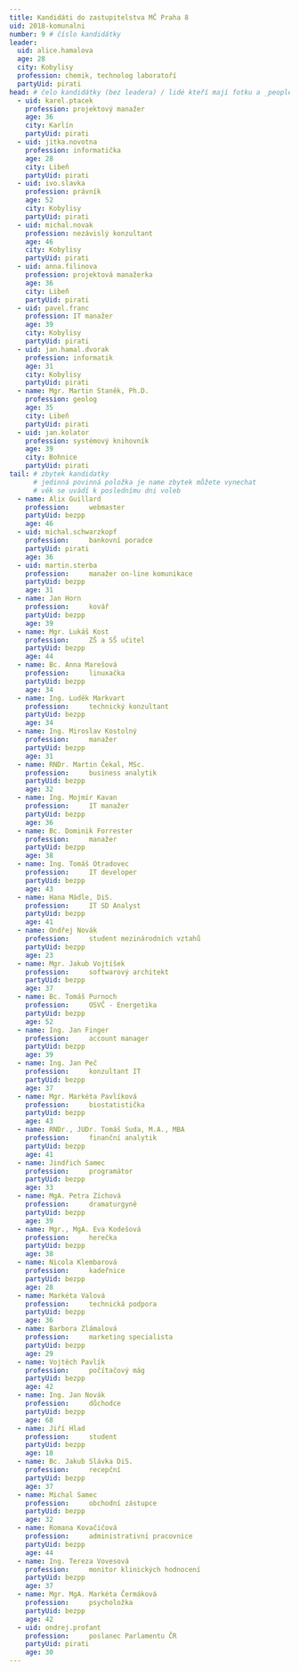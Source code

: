 ```yaml
---
title: Kandidáti do zastupitelstva MČ Praha 8
uid: 2018-komunalni
number: 9 # číslo kandidátky
leader:
  uid: alice.hamalova
  age: 28
  city: Kobylisy
  profession: chemik, technolog laboratoří
  partyUid: pirati
head: # čelo kandidátky (bez leadera) / lidé kteří mají fotku a _people/jmeno.md
  - uid: karel.ptacek
    profession: projektový manažer
    age: 36
    city: Karlín
    partyUid: pirati
  - uid: jitka.novotna
    profession: informatička
    age: 28
    city: Libeň
    partyUid: pirati
  - uid: ivo.slavka
    profession: právník
    age: 52
    city: Kobylisy
    partyUid: pirati
  - uid: michal.novak
    profession: nezávislý konzultant
    age: 46
    city: Kobylisy
    partyUid: pirati
  - uid: anna.filinova
    profession: projektová manažerka
    age: 36
    city: Libeň
    partyUid: pirati
  - uid: pavel.franc
    profession: IT manažer
    age: 39
    city: Kobylisy
    partyUid: pirati
  - uid: jan.hamal.dvorak
    profession: informatik
    age: 31
    city: Kobylisy
    partyUid: pirati
  - name: Mgr. Martin Staněk, Ph.D.
    profession: geolog
    age: 35
    city: Libeň
    partyUid: pirati
  - uid: jan.kolator
    profession: systémový knihovník
    age: 39
    city: Bohnice
    partyUid: pirati
tail: # zbytek kandidatky
      # jedinná povinná položka je name zbytek můžete vynechat
      # věk se uvádí k poslednímu dni voleb
  - name: Alix Guillard
    profession:     webmaster
    partyUid: bezpp
    age: 46
  - uid: michal.schwarzkopf
    profession:     bankovní poradce
    partyUid: pirati
    age: 36
  - uid: martin.sterba
    profession:     manažer on-line komunikace
    partyUid: bezpp
    age: 31
  - name: Jan Horn
    profession:     kovář
    partyUid: bezpp
    age: 39
  - name: Mgr. Lukáš Kost
    profession:     ZŠ a SŠ učitel
    partyUid: bezpp
    age: 44
  - name: Bc. Anna Marešová
    profession: 	linuxačka
    partyUid: bezpp
    age: 34
  - name: Ing. Luděk Markvart
    profession: 	technický konzultant
    partyUid: bezpp
    age: 34
  - name: Ing. Miroslav Kostolný
    profession: 	manažer
    partyUid: bezpp
    age: 31
  - name: RNDr. Martin Čekal, MSc.
    profession: 	business analytik
    partyUid: bezpp
    age: 32
  - name: Ing. Mojmír Kavan
    profession: 	IT manažer
    partyUid: bezpp
    age: 36
  - name: Bc. Dominik Forrester
    profession: 	manažer
    partyUid: bezpp
    age: 38
  - name: Ing. Tomáš Otradovec
    profession: 	IT developer
    partyUid: bezpp
    age: 43
  - name: Hana Mádle, DiS.
    profession: 	IT SD Analyst
    partyUid: bezpp
    age: 41
  - name: Ondřej Novák
    profession: 	student mezinárodních vztahů
    partyUid: bezpp
    age: 23
  - name: Mgr. Jakub Vojtíšek
    profession: 	softwarový architekt
    partyUid: bezpp
    age: 37
  - name: Bc. Tomáš Purnoch
    profession: 	OSVČ - Energetika
    partyUid: bezpp
    age: 52
  - name: Ing. Jan Finger
    profession: 	account manager
    partyUid: bezpp
    age: 39
  - name: Ing. Jan Peč
    profession: 	konzultant IT
    partyUid: bezpp
    age: 37
  - name: Mgr. Markéta Pavlíková
    profession: 	biostatistička
    partyUid: bezpp
    age: 43
  - name: RNDr., JUDr. Tomáš Suda, M.A., MBA
    profession: 	finanční analytik
    partyUid: bezpp
    age: 41
  - name: Jindřich Samec
    profession: 	programátor
    partyUid: bezpp
    age: 33
  - name: MgA. Petra Zíchová
    profession: 	dramaturgyně
    partyUid: bezpp
    age: 39
  - name: Mgr., MgA. Eva Kodešová
    profession: 	herečka
    partyUid: bezpp
    age: 38
  - name: Nicola Klembarová
    profession: 	kadeřnice
    partyUid: bezpp
    age: 28
  - name: Markéta Valová
    profession: 	technická podpora
    partyUid: bezpp
    age: 36
  - name: Barbora Zlámalová
    profession: 	marketing specialista
    partyUid: bezpp
    age: 29
  - name: Vojtěch Pavlík
    profession: 	počítačový mág
    partyUid: bezpp
    age: 42
  - name: Ing. Jan Novák
    profession: 	důchodce
    partyUid: bezpp
    age: 68
  - name: Jiří Hlad
    profession: 	student
    partyUid: bezpp
    age: 18
  - name: Bc. Jakub Slávka DiS.
    profession: 	recepční
    partyUid: bezpp
    age: 37
  - name: Michal Samec
    profession: 	obchodní zástupce
    partyUid: bezpp
    age: 32
  - name: Romana Kovačičová
    profession: 	administrativní pracovnice
    partyUid: bezpp
    age: 44
  - name: Ing. Tereza Vovesová
    profession: 	monitor klinických hodnocení
    partyUid: bezpp
    age: 37
  - name: Mgr. MgA. Markéta Čermáková
    profession: 	psycholožka
    partyUid: bezpp
    age: 42
  - uid: ondrej.profant
    profession: 	poslanec Parlamentu ČR
    partyUid: pirati
    age: 30
---
```

